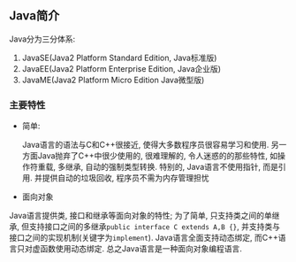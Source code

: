 ## Java简介

Java分为三分体系:
 1. JavaSE(Java2 Platform Standard Edition, Java标准版)
 2. JavaEE(Java2 Platform Enterprise Edition, Java企业版)
 3. JavaME(Java2 Platform Micro Edition Java微型版)

### 主要特性

 - 简单:

   Java语言的语法与C和C++很接近, 使得大多数程序员很容易学习和使用. 另一方面Java抛弃了C++中很少使用的, 很难理解的, 令人迷惑的的那些特性, 如操作符重载, 多继承, 自动的强制类型转换. 特别的, Java语言不使用指针, 而是引用. 并提供自动的垃圾回收, 程序员不需为内存管理担忧


 - 面向对象

Java语言提供类, 接口和继承等面向对象的特性; 为了简单, 只支持类之间的单继承, 但支持接口之间的多继承`public interface C extends A,B {}`, 并支持类与接口之间的实现机制(关键字为`implement`). Java语言全面支持动态绑定, 而C++语言只对虚函数使用动态绑定. 总之Java语言是一种面向对象编程语言.
